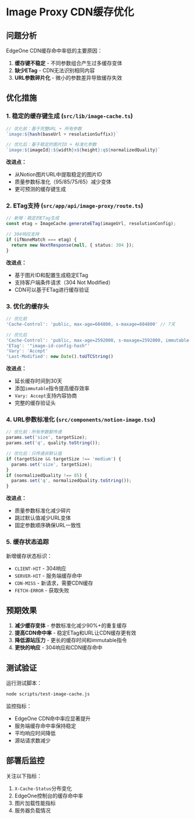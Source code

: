# Image Proxy CDN缓存优化

## 问题分析

EdgeOne CDN缓存命中率低的主要原因：

1. **缓存键不稳定** - 不同参数组合产生过多缓存变体
2. **缺少ETag** - CDN无法识别相同内容
3. **URL参数碎片化** - 微小的参数差异导致缓存失效

## 优化措施

### 1. 稳定的缓存键生成 (`src/lib/image-cache.ts`)

```typescript
// 优化前：基于完整URL + 所有参数
`image:${hash(baseUrl + resolutionSuffix)}`

// 优化后：基于稳定的图片ID + 标准化参数  
`image:${imageId}:${width}x${height}:q${normalizedQuality}`
```

**改进点：**
- 从Notion图片URL中提取稳定的图片ID
- 质量参数标准化（95/85/75/65）减少变体
- 更可预测的缓存键生成

### 2. ETag支持 (`src/app/api/image-proxy/route.ts`)

```typescript
// 新增：稳定的ETag生成
const etag = ImageCache.generateETag(imageUrl, resolutionConfig);

// 304响应支持
if (ifNoneMatch === etag) {
  return new NextResponse(null, { status: 304 });
}
```

**改进点：**
- 基于图片ID和配置生成稳定ETag
- 支持客户端条件请求（304 Not Modified）
- CDN可以基于ETag进行缓存验证

### 3. 优化的缓存头

```typescript
// 优化前
'Cache-Control': 'public, max-age=604800, s-maxage=604800' // 7天

// 优化后  
'Cache-Control': 'public, max-age=2592000, s-maxage=2592000, immutable' // 30天 + immutable
'ETag': '"image-id-config-hash"'
'Vary': 'Accept'
'Last-Modified': new Date().toUTCString()
```

**改进点：**
- 延长缓存时间到30天
- 添加`immutable`指令提高缓存效率
- `Vary: Accept`支持内容协商
- 完整的缓存验证头

### 4. URL参数标准化 (`src/components/notion-image.tsx`)

```typescript
// 优化前：所有参数都传递
params.set('size', targetSize);
params.set('q', quality.toString());

// 优化后：只传递非默认值
if (targetSize && targetSize !== 'medium') {
  params.set('size', targetSize);
}
if (normalizedQuality !== 85) {
  params.set('q', normalizedQuality.toString());
}
```

**改进点：**
- 质量参数标准化减少碎片
- 跳过默认值减少URL变体  
- 固定参数顺序确保URL一致性

### 5. 缓存状态追踪

新增缓存状态标识：
- `CLIENT-HIT` - 304响应
- `SERVER-HIT` - 服务端缓存命中
- `CDN-MISS` - 新请求，需要CDN缓存
- `FETCH-ERROR` - 获取失败

## 预期效果

1. **减少缓存变体** - 参数标准化减少90%+的重复缓存
2. **提高CDN命中率** - 稳定ETag和URL让CDN缓存更有效
3. **降低源站压力** - 更长的缓存时间和immutable指令
4. **更快的响应** - 304响应和CDN缓存命中

## 测试验证

运行测试脚本：
```bash
node scripts/test-image-cache.js
```

监控指标：
- EdgeOne CDN命中率应显著提升
- 服务端缓存命中率保持稳定
- 平均响应时间降低
- 源站请求数减少

## 部署后监控

关注以下指标：
1. `X-Cache-Status`分布变化
2. EdgeOne控制台的缓存命中率
3. 图片加载性能指标
4. 服务器负载情况